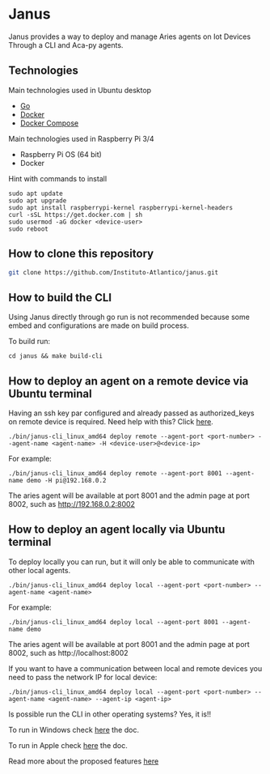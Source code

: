 # Janus

Janus provides a way to deploy and manage Aries agents on Iot Devices Through a CLI and Aca-py agents.

## Technologies

Main technologies used in Ubuntu desktop

- [Go](https://go.dev/doc/install)
- [Docker](https://docs.docker.com/engine/install/ubuntu)
- [Docker Compose](https://docs.docker.com/compose/install/linux)

Main technologies used in Raspberry Pi 3/4
- Raspberry Pi OS (64 bit)
- Docker

Hint with commands to install

```
sudo apt update
sudo apt upgrade
sudo apt install raspberrypi-kernel raspberrypi-kernel-headers
curl -sSL https://get.docker.com | sh
sudo usermod -aG docker <device-user>
sudo reboot
```

## How to clone this repository

```bash
git clone https://github.com/Instituto-Atlantico/janus.git
```

## How to build the CLI

Using Janus directly through go run is not recommended because some embed and configurations are made on build process. 

To build run:

```
cd janus && make build-cli
```

## How to deploy an agent on a remote device via Ubuntu terminal

Having an ssh key par configured and already passed as authorized_keys on remote device is required. Need help with this? Click [here](https://phoenixnap.com/kb/ssh-with-key).

```
./bin/janus-cli_linux_amd64 deploy remote --agent-port <port-number> --agent-name <agent-name> -H <device-user>@<device-ip>
```

For example:

```
./bin/janus-cli_linux_amd64 deploy remote --agent-port 8001 --agent-name demo -H pi@192.168.0.2
```

The aries agent will be available at port 8001 and the admin page at port 8002, such as http://192.168.0.2:8002

## How to deploy an agent locally via Ubuntu terminal

To deploy locally you can run, but it will only be able to communicate with other local agents.

```
./bin/janus-cli_linux_amd64 deploy local --agent-port <port-number> --agent-name <agent-name>
```

For example:

```
./bin/janus-cli_linux_amd64 deploy local --agent-port 8001 --agent-name demo
```

The aries agent will be available at port 8001 and the admin page at port 8002, such as http://localhost:8002

If you want to have a communication between local and remote devices you need to pass the network IP for local device:

```
./bin/janus-cli_linux_amd64 deploy local --agent-port <port-number> --agent-name <agent-name> --agent-ip <agent-ip>
```

Is possible run the CLI in other operating systems? Yes, it is!!

To run in Windows check [here](./docs/windows.md) the doc.

To run in Apple check [here](./docs/apple.md) the doc.

Read more about the proposed features [here](./docs/readme.md)
